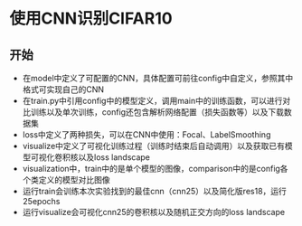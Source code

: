 # 使用CNN识别CIFAR10

## 开始
- 在model中定义了可配置的CNN，具体配置可前往config中自定义，参照其中格式可实现自己的CNN
- 在train.py中引用config中的模型定义，调用main中的训练函数，可以进行对比训练以及单次训练，config还包含解析网络配置（损失函数等）以及下载数据集
- loss中定义了两种损失，可以在CNN中使用：Focal、LabelSmoothing
- visualize中定义了可视化训练过程（训练时结束后自动调用）以及获取已有模型可视化卷积核以及loss landscape
- visualization中，train中的是单个模型的图像，comparison中的是config各个类定义的模型对比图像
- 运行train会训练本次实验找到的最佳cnn（cnn25）以及简化版res18，运行25epochs
- 运行visualize会可视化cnn25的卷积核以及随机正交方向的loss landscape